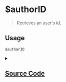 # $authorID
> Retrieves an user's id.
## Usage
```
$authorID
```
<details>
<summary>
    
## [Source Code](https://github.com/tryforge/ForgeScript-V2/blob/main/src/native/authorID.ts)
    
</summary>
    
```ts
import { ArgType, NativeFunction } from "../structures/NativeFunction"
import { Return, ReturnType } from "../structures/Return"

export default new NativeFunction({
    name: "$authorID",
    description: "Retrieves an user's id.",
    unwrap: true,
    execute: async function(ctx) {
        return Return.success(ctx.user?.id)
    }
})
```
    
</details>